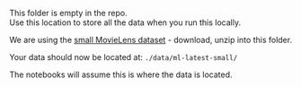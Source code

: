 This folder is empty in the repo.  
Use this location to store all the data when you run this locally.  
  
We are using the [small MovieLens dataset](https://grouplens.org/datasets/movielens/#:~:text=Small%3A%20100%2C000%20ratings%20and%203%2C600%20tag%20applications)  - download, unzip into this folder.  
  
Your data should now be located at:
```./data/ml-latest-small/```  
  
The notebooks will assume this is where the data is located.  
